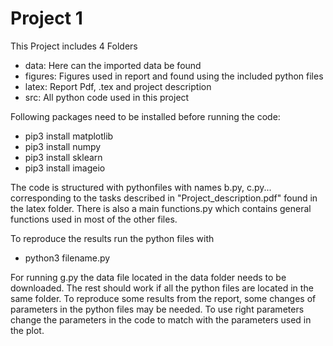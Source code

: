 # Project 1

This Project includes 4 Folders
- data:     Here can the imported data be found
- figures:  Figures used in report and found using the included python files
- latex:    Report Pdf, .tex and project description 
- src:      All python code used in this project 

Following packages need to be installed before running the code:
- pip3 install matplotlib
- pip3 install numpy 
- pip3 install sklearn
- pip3 install imageio

The code is structured with pythonfiles with names b.py, c.py... corresponding to the tasks described in "Project_description.pdf" found in the latex folder. There is also a main functions.py which contains general functions used in most of the other files. 

To reproduce the results run the python files with
- python3 filename.py  

For running g.py the data file located in the data folder needs to be downloaded. The rest should work if all the python files are located in the same folder. To reproduce some results from the report, some changes of parameters in the python files may be needed. To use right parameters change the parameters in the code to match with the parameters used in the plot.  

